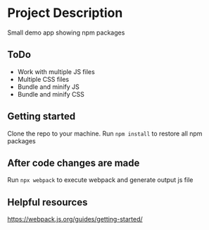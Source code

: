 # Project Description
Small demo app showing npm packages

## ToDo
- Work with multiple JS files
- Multiple CSS files
- Bundle and minify JS
- Bundle and minify CSS

## Getting started
Clone the repo to your machine. Run ```npm install``` to restore all npm packages

## After code changes are made
Run ```npx webpack``` to execute webpack and generate output js file

## Helpful resources
https://webpack.js.org/guides/getting-started/ 
